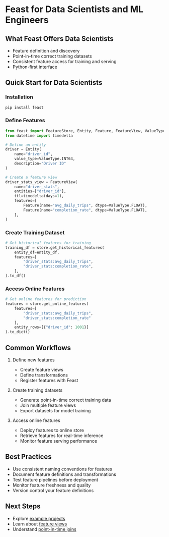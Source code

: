 # Feast for Data Scientists and ML Engineers

## What Feast Offers Data Scientists
- Feature definition and discovery
- Point-in-time correct training datasets
- Consistent feature access for training and serving
- Python-first interface

## Quick Start for Data Scientists
### Installation
```python
pip install feast
```

### Define Features
```python
from feast import FeatureStore, Entity, Feature, FeatureView, ValueType
from datetime import timedelta

# Define an entity
driver = Entity(
    name="driver_id",
    value_type=ValueType.INT64,
    description="Driver ID"
)

# Create a feature view
driver_stats_view = FeatureView(
    name="driver_stats",
    entities=["driver_id"],
    ttl=timedelta(days=1),
    features=[
        Feature(name="avg_daily_trips", dtype=ValueType.FLOAT),
        Feature(name="completion_rate", dtype=ValueType.FLOAT),
    ],
)
```

### Create Training Dataset
```python
# Get historical features for training
training_df = store.get_historical_features(
    entity_df=entity_df,
    features=[
        "driver_stats:avg_daily_trips",
        "driver_stats:completion_rate",
    ],
).to_df()
```

### Access Online Features
```python
# Get online features for prediction
features = store.get_online_features(
    features=[
        "driver_stats:avg_daily_trips",
        "driver_stats:completion_rate"
    ],
    entity_rows=[{"driver_id": 1001}]
).to_dict()
```

## Common Workflows
1. Define new features
   - Create feature views
   - Define transformations
   - Register features with Feast

2. Create training datasets
   - Generate point-in-time correct training data
   - Join multiple feature views
   - Export datasets for model training

3. Access online features
   - Deploy features to online store
   - Retrieve features for real-time inference
   - Monitor feature serving performance

## Best Practices
- Use consistent naming conventions for features
- Document feature definitions and transformations
- Test feature pipelines before deployment
- Monitor feature freshness and quality
- Version control your feature definitions

## Next Steps
- Explore [example projects](../tutorials/tutorials-overview/README.md)
- Learn about [feature views](../getting-started/concepts/feature-view.md)
- Understand [point-in-time joins](../getting-started/concepts/point-in-time-joins.md)
